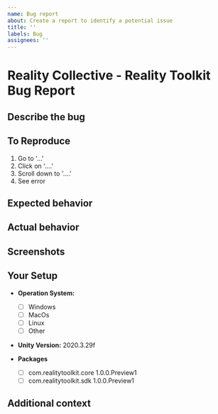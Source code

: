 ```yaml
---
name: Bug report
about: Create a report to identify a potential issue
title: ''
labels: Bug
assignees: ''
---
```


# Reality Collective - Reality Toolkit Bug Report

## Describe the bug
<!-- Please provide a clear and concise description of what the bug is. -->

## To Reproduce
<!-- Include Steps to reproduce the behavior: -->

1. Go to '...'
2. Click on '....'
3. Scroll down to '....'
4. See error

## Expected behavior
<!--  A clear and concise description of what you expected to happen. -->

## Actual behavior
<!-- What is actually happening -->

## Screenshots
<!-- If applicable, add screenshots to help explain your problem. -->

## Your Setup
<!-- please complete any/all the following information. -->

- **Operation System:**
    - [ ] Windows
    - [ ] MacOs
    - [ ] Linux
    - [ ] Other <!-- Please Specify Platform -->
    
- **Unity Version:** <!-- Please Specify Version --> 
2020.3.29f

- **Packages**
    - [ ] com.realitytoolkit.core 1.0.0.Preview1 <!-- Please Specify Version or commit sha -->
    - [ ] com.realitytoolkit.sdk 1.0.0.Preview1 <!-- Please Specify Version or commit sha -->
    <!-- - [ ] com.realitytoolkit.other 1.0.0 -->

## Additional context
<!--  Add any other context about the problem here. -->
